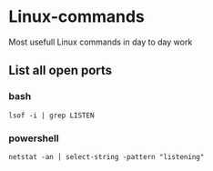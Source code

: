 # Linux-commands
Most usefull Linux commands in day to day work

## List all open ports

### bash
``` lsof -i | grep LISTEN ```
### powershell
`netstat -an | select-string -pattern "listening"`



